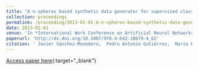 ```yaml
---
title: "A n-spheres based synthetic data generator for supervised classification"
collection: proceedings
permalink: /proceeding/2013-01-01-A-n-spheres-based-synthetic-data-generator-for-supervised-classification
date: 2013-01-01
venue: 'In *International Work Conference on Artificial Neural Networks (IWANN 2013)*'
paperurl: 'http://dx.doi.org/10.1007/978-3-642-38679-4_62'
citation: ' Javier Sánchez-Monedero,  Pedro Antonio Gutiérrez,  María Pérez-Ortiz,  César Hervás-Martínez, &quot;A n-spheres based synthetic data generator for supervised classification.&quot; In *International Work Conference on Artificial Neural Networks (IWANN 2013)*, Vol.7902, 2013, Tenerife, Spain, pp.613--621.'
---
```

[Access paper here](http://dx.doi.org/10.1007/978-3-642-38679-4_62){:target="_blank"}
